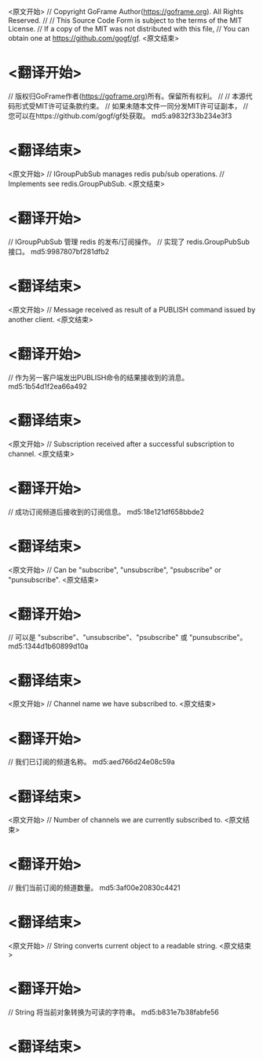 
<原文开始>
// Copyright GoFrame Author(https://goframe.org). All Rights Reserved.
//
// This Source Code Form is subject to the terms of the MIT License.
// If a copy of the MIT was not distributed with this file,
// You can obtain one at https://github.com/gogf/gf.
<原文结束>

# <翻译开始>
// 版权归GoFrame作者(https://goframe.org)所有。保留所有权利。
//
// 本源代码形式受MIT许可证条款约束。
// 如果未随本文件一同分发MIT许可证副本，
// 您可以在https://github.com/gogf/gf处获取。 md5:a9832f33b234e3f3
# <翻译结束>


<原文开始>
// IGroupPubSub manages redis pub/sub operations.
// Implements see redis.GroupPubSub.
<原文结束>

# <翻译开始>
// IGroupPubSub 管理 redis 的发布/订阅操作。
// 实现了 redis.GroupPubSub 接口。 md5:9987807bf281dfb2
# <翻译结束>


<原文开始>
// Message received as result of a PUBLISH command issued by another client.
<原文结束>

# <翻译开始>
// 作为另一客户端发出PUBLISH命令的结果接收到的消息。 md5:1b54d1f2ea66a492
# <翻译结束>


<原文开始>
// Subscription received after a successful subscription to channel.
<原文结束>

# <翻译开始>
// 成功订阅频道后接收到的订阅信息。 md5:18e121df658bbde2
# <翻译结束>


<原文开始>
// Can be "subscribe", "unsubscribe", "psubscribe" or "punsubscribe".
<原文结束>

# <翻译开始>
// 可以是 "subscribe"、"unsubscribe"、"psubscribe" 或 "punsubscribe"。 md5:1344d1b60899d10a
# <翻译结束>


<原文开始>
// Channel name we have subscribed to.
<原文结束>

# <翻译开始>
// 我们已订阅的频道名称。 md5:aed766d24e08c59a
# <翻译结束>


<原文开始>
// Number of channels we are currently subscribed to.
<原文结束>

# <翻译开始>
// 我们当前订阅的频道数量。 md5:3af00e20830c4421
# <翻译结束>


<原文开始>
// String converts current object to a readable string.
<原文结束>

# <翻译开始>
// String 将当前对象转换为可读的字符串。 md5:b831e7b38fabfe56
# <翻译结束>

